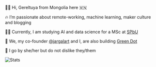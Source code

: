 👩‍🚀 Hi, Gereltuya from Mongolia here 🇲🇳


🔥 I’m passionate about remote-working, machine learning, maker culture and blogging


👩‍🎓 Currently, I am studying AI and data science for a MSc at [SPbU](https://spbu.ru/)


🚀 We, my co-founder [@jargalart](https://github.com/jargalart) and I, are also building [Green Dot](https://greendot.vip/?ref=rm)


💚 I go by she/her but do not dislike they/them

![Stats](http://github-profile-summary-cards.vercel.app/api/cards/profile-details?username=gereltuya&theme=github_dark)

